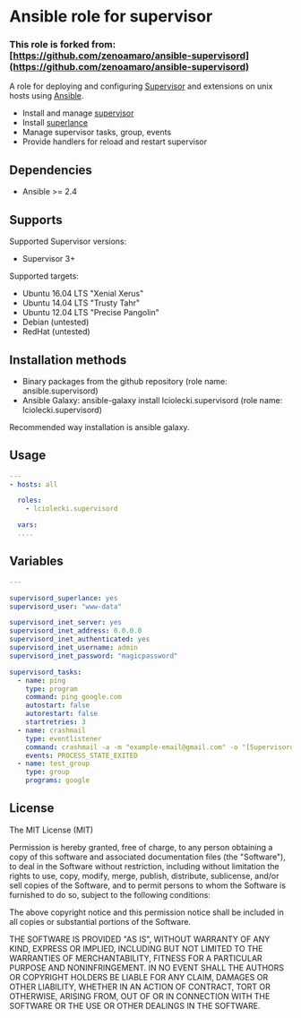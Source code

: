 Ansible role for supervisor
===========================

### This role is forked from: [https://github.com/zenoamaro/ansible-supervisord](https://github.com/zenoamaro/ansible-supervisord)

A role for deploying and configuring [Supervisor](http://supervisord.org) and extensions on unix hosts using [Ansible](http://www.ansibleworks.com).

* Install and manage [supervisor](http://supervisord.org)
* Install [superlance](http://superlance.readthedocs.org)
* Manage supervisor tasks, group, events
* Provide handlers for reload and restart supervisor

Dependencies
------------
* Ansible >= 2.4

Supports
--------
Supported Supervisor versions:

* Supervisor 3+

Supported targets:

* Ubuntu 16.04 LTS "Xenial Xerus"
* Ubuntu 14.04 LTS "Trusty Tahr"
* Ubuntu 12.04 LTS "Precise Pangolin"
* Debian (untested)
* RedHat (untested)


Installation methods
--------------------
* Binary packages from the github repository (role name: ansible.supervisord)
* Ansible Galaxy: ansible-galaxy install lciolecki.supervisord (role name: lciolecki.supervisord) 
 
Recommended way installation is ansible galaxy.


Usage
-----

```yaml
---
- hosts: all

  roles:
    - lciolecki.supervisord

  vars:
  ....

```


Variables
---------

```yaml
---

supervisord_superlance: yes
supervisord_user: "www-data"

supervisord_inet_server: yes
supervisord_inet_address: 0.0.0.0
supervisord_inet_authenticated: yes
supervisord_inet_username: admin
supervisord_inet_password: "magicpassword"

supervisord_tasks:
  - name: ping
    type: program
    command: ping google.com
    autostart: false
    autorestart: false
    startretries: 3
  - name: crashmail
    type: eventlistener
    command: crashmail -a -m "example-email@gmail.com" -o "[Supervisord crashmail]"
    events: PROCESS_STATE_EXITED
  - name: test_group
    type: group
    programs: google
```


License
-------
The MIT License (MIT)

Permission is hereby granted, free of charge, to any person obtaining a copy
of this software and associated documentation files (the "Software"), to deal
in the Software without restriction, including without limitation the rights
to use, copy, modify, merge, publish, distribute, sublicense, and/or sell
copies of the Software, and to permit persons to whom the Software is
furnished to do so, subject to the following conditions:

The above copyright notice and this permission notice shall be included in
all copies or substantial portions of the Software.

THE SOFTWARE IS PROVIDED "AS IS", WITHOUT WARRANTY OF ANY KIND, EXPRESS OR
IMPLIED, INCLUDING BUT NOT LIMITED TO THE WARRANTIES OF MERCHANTABILITY,
FITNESS FOR A PARTICULAR PURPOSE AND NONINFRINGEMENT. IN NO EVENT SHALL THE
AUTHORS OR COPYRIGHT HOLDERS BE LIABLE FOR ANY CLAIM, DAMAGES OR OTHER
LIABILITY, WHETHER IN AN ACTION OF CONTRACT, TORT OR OTHERWISE, ARISING FROM,
OUT OF OR IN CONNECTION WITH THE SOFTWARE OR THE USE OR OTHER DEALINGS IN
THE SOFTWARE.
